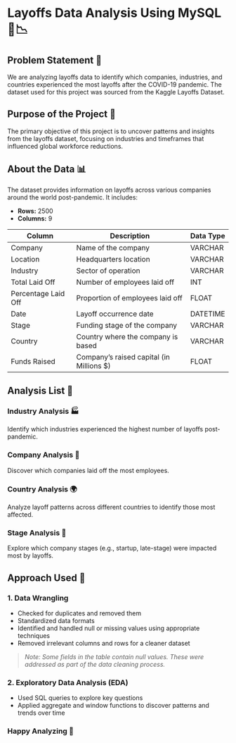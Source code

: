 # Layoffs Data Analysis Using MySQL 💼📉 

##  Problem Statement 🧩
We are analyzing layoffs data to identify which companies, industries, and countries experienced the most layoffs after the COVID-19 pandemic. The dataset used for this project was sourced from the Kaggle Layoffs Dataset.

##  Purpose of the Project 🎯
The primary objective of this project is to uncover patterns and insights from the layoffs dataset, focusing on industries and timeframes that influenced global workforce reductions.

##  About the Data 📊 
The dataset provides information on layoffs across various companies around the world post-pandemic. It includes:
- **Rows:** 2500  
- **Columns:** 9  

| Column              | Description                                     | Data Type   |
|---------------------|--------------------------------------------------|-------------|
| Company             | Name of the company                              | VARCHAR     |
| Location            | Headquarters location                            | VARCHAR     |
| Industry            | Sector of operation                              | VARCHAR     |
| Total Laid Off      | Number of employees laid off                     | INT         |
| Percentage Laid Off | Proportion of employees laid off                 | FLOAT       |
| Date                | Layoff occurrence date                           | DATETIME    |
| Stage               | Funding stage of the company                     | VARCHAR     |
| Country             | Country where the company is based               | VARCHAR     |
| Funds Raised        | Company’s raised capital (in Millions $)         | FLOAT       |

##  Analysis List 📌

### Industry Analysis  🏭
Identify which industries experienced the highest number of layoffs post-pandemic.

###  Company Analysis  🏢
Discover which companies laid off the most employees.

###  Country Analysis  🌍
Analyze layoff patterns across different countries to identify those most affected.

### Stage Analysis  🚀 
Explore which company stages (e.g., startup, late-stage) were impacted most by layoffs.

## Approach Used  🧹

### 1. Data Wrangling  
- Checked for duplicates and removed them  
- Standardized data formats  
- Identified and handled null or missing values using appropriate techniques  
- Removed irrelevant columns and rows for a cleaner dataset

> *Note: Some fields in the table contain null values. These were addressed as part of the data cleaning process.*

### 2. Exploratory Data Analysis (EDA)  
- Used SQL queries to explore key questions  
- Applied aggregate and window functions to discover patterns and trends over time


### Happy Analyzing 🚀
